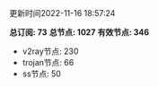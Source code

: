 更新时间2022-11-16 18:57:24

**总订阅: 73**
**总节点: 1027**
**有效节点: 346**
- v2ray节点: 230
- trojan节点: 66
- ss节点: 50
